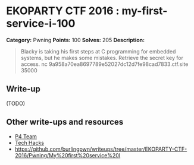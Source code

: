 # EKOPARTY CTF 2016 : my-first-service-i-100

**Category:** Pwning
**Points:** 100
**Solves:** 205
**Description:**

> Blacky is taking his first steps at C programming for embedded systems, but he makes some mistakes. Retrieve the secret key for access.  nc 9a958a70ea8697789e52027dc12d7fe98cad7833.ctf.site 35000


## Write-up

(TODO)

## Other write-ups and resources

* [P4 Team](https://github.com/p4-team/ctf/tree/master/2016-10-26-ekoparty/pwn_100)
* [Tech Hacks](https://nacayoshi00.wordpress.com/2016/10/28/ekoparty-ctf-2016-writeup/)
* https://github.com/burlingpwn/writeups/tree/master/EKOPARTY-CTF-2016/Pwning/My%20first%20service%20I
